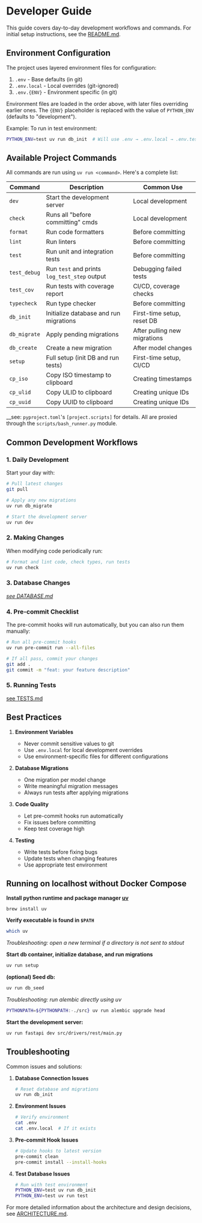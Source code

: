 # Developer Guide

This guide covers day-to-day development workflows and commands. For initial setup instructions, see
the [README.md](https://github.com/el-besto/calibration-service/blob/main/README.md).

## Environment Configuration

The project uses layered environment files for configuration:

1. `.env` - Base defaults (in git)
2. `.env.local` - Local overrides (git-ignored)
3. `.env.{ENV}` - Environment specific (in git)

Environment files are loaded in the order above, with later files overriding earlier ones. The `{ENV}` placeholder is
replaced with the value of `PYTHON_ENV` (defaults to "development").

Example: To run in test environment:

```bash
PYTHON_ENV=test uv run db_init  # Will use .env → .env.local → .env.test → .env.test.local
```

## Available Project Commands

All commands are run using `uv run <command>`. Here's a complete list:

| Command      | Description                                  | Common Use                   |
|--------------|----------------------------------------------|------------------------------|
| `dev`        | Start the development server                 | Local development            |
| `check`      | Runs all "before committing" cmds            | Local development            |
| `format`     | Run code formatters                          | Before committing            |
| `lint`       | Run linters                                  | Before committing            |
| `test`       | Run unit and integration tests               | Before committing            |
| `test_debug` | Run `test` and prints `log_test_step` output | Debugging failed tests       |
| `test_cov`   | Run tests with coverage report               | CI/CD, coverage checks       |
| `typecheck`  | Run type checker                             | Before committing            |
| `db_init`    | Initialize database and run migrations       | First-time setup, reset DB   |
| `db_migrate` | Apply pending migrations                     | After pulling new migrations |
| `db_create`  | Create a new migration                       | After model changes          |
| `setup`      | Full setup (init DB and run tests)           | First-time setup, CI/CD      |
| `cp_iso`     | Copy ISO timestamp to clipboard              | Creating timestamps          |
| `cp_ulid`    | Copy ULID to clipboard                       | Creating unique IDs          |
| `cp_uuid`    | Copy UUID to clipboard                       | Creating unique IDs          |

__see: `pyproject.toml`'s `[project.scripts]` for details. All are proxied through the `scripts/bash_runner.py` module.

## Common Development Workflows

### 1. Daily Development

Start your day with:

```bash
# Pull latest changes
git pull

# Apply any new migrations
uv run db_migrate

# Start the development server
uv run dev
```

### 2. Making Changes

When modifying code periodically run:

```bash
# Format and lint code, check types, run tests
uv run check
```

### 3. Database Changes

_[see DATABASE.md](DATABASE.md)_


### 4. Pre-commit Checklist

The pre-commit hooks will run automatically, but you can also run them manually:

```bash
# Run all pre-commit hooks
uv run pre-commit run --all-files

# If all pass, commit your changes
git add .
git commit -m "feat: your feature description"
```

### 5. Running Tests

[see TESTS.md](TESTS.md#running-tests)

## Best Practices

1. **Environment Variables**
    - Never commit sensitive values to git
    - Use `.env.local` for local development overrides
    - Use environment-specific files for different configurations

2. **Database Migrations**
    - One migration per model change
    - Write meaningful migration messages
    - Always run tests after applying migrations

3. **Code Quality**
    - Let pre-commit hooks run automatically
    - Fix issues before committing
    - Keep test coverage high

4. **Testing**
    - Write tests before fixing bugs
    - Update tests when changing features
    - Use appropriate test environment

## Running on localhost without Docker Compose

**Install python runtime and package manager [uv](https://docs.astral.sh/uv/getting-started/installation/#homebrew)**

   ```
   brew install uv
   ```

**Verify executable is found in `$PATH`**

   ```bash
   which uv
   ```

_Troubleshooting: open a new terminal if a directory is not sent to stdout_

**Start db container, initialize database, and run migrations**

   ```bash
   uv run setup
   ```

**(optional) Seed db:**

   ```bash
   uv run db_seed
   ```

_Troubleshooting: run alembic directly using uv_

   ```bash
   PYTHONPATH=${PYTHONPATH:-./src} uv run alembic upgrade head
   ```

**Start the development server:**

   ```bash
   uv run fastapi dev src/drivers/rest/main.py
   ```


## Troubleshooting

Common issues and solutions:

1. **Database Connection Issues**
   ```bash
   # Reset database and migrations
   uv run db_init
   ```

2. **Environment Issues**
   ```bash
   # Verify environment
   cat .env
   cat .env.local  # If it exists
   ```

3. **Pre-commit Hook Issues**
   ```bash
   # Update hooks to latest version
   pre-commit clean
   pre-commit install --install-hooks
   ```

4. **Test Database Issues**
   ```bash
   # Run with test environment
   PYTHON_ENV=test uv run db_init
   PYTHON_ENV=test uv run test
   ```

For more detailed information about the architecture and design decisions, see [ARCHITECTURE.md](./ARCHITECTURE.md).
